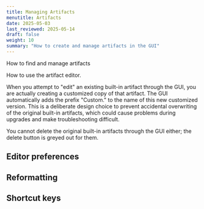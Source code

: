 ```yaml
---
title: Managing Artifacts
menutitle: Artifacts
date: 2025-05-03
last_reviewed: 2025-05-14
draft: false
weight: 10
summary: "How to create and manage artifacts in the GUI"
---
```


How to find and manage artifacts

How to use the artifact editor.

When you attempt to "edit" an existing built-in artifact through the GUI, you
are actually creating a customized copy of that artifact. The GUI automatically
adds the prefix "Custom." to the name of this new customized version. This is a
deliberate design choice to prevent accidental overwriting of the original
built-in artifacts, which could cause problems during upgrades and make
troubleshooting difficult.

You cannot delete the original built-in artifacts through the GUI either; the
delete button is greyed out for them.

## Editor preferences

## Reformatting

## Shortcut keys
